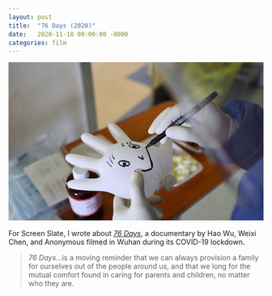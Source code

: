 ```yaml
---
layout: post
title:  "76 Days (2020)"
date:   2020-11-18 00:00:00 -0000
categories: film
---
```

<a href="/assets/img/76-days.jpg" data-lightbox="2020-11-18" data-title="76 Days (2020)">
  <img src="/assets/img/76-days.jpg">
</a>

For Screen Slate, I wrote about [*76 Days*](https://www.screenslate.com/articles/405), a documentary by Hao Wu, Weixi Chen, and Anonymous filmed in Wuhan during its COVID-19 lockdown.

> *76 Days*...is a moving reminder that we can always provision a family for ourselves out of the people around us, and that we long for the mutual comfort found in caring for parents and children, no matter who they are.